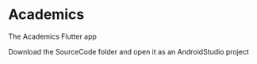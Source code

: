 # Academics
The Academics Flutter app

Download the SourceCode folder and open it as an AndroidStudio project
